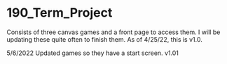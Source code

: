 # 190_Term_Project
Consists of three canvas games and a front page to access them. I will be updating these quite often to finish them.  As of 4/25/22, this is v1.0.

5/6/2022
Updated games so they have a start screen. v1.01
